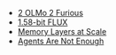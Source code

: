- [2 OLMo 2 Furious](https://arxiv.org/pdf/2501.00656)
- [1.58-bit FLUX](https://www.arxiv.org/pdf/2412.18653)
- [Memory Layers at Scale](https://arxiv.org/pdf/2412.09764)
- [Agents Are Not Enough](https://arxiv.org/html/2412.16241v1)
